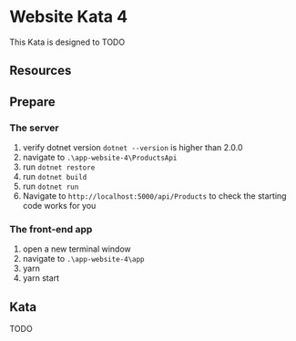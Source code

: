 # Website Kata 4

This Kata is designed to TODO

## Resources

## Prepare
### The server
1. verify dotnet version `dotnet --version` is higher than 2.0.0
1. navigate to `.\app-website-4\ProductsApi`
1. run `dotnet restore`
1. run `dotnet build`
1. run `dotnet run`
1. Navigate to `http://localhost:5000/api/Products` to check the starting code works for you

### The front-end app
1. open a new terminal window
1. navigate to `.\app-website-4\app`
1. yarn
1. yarn start

## Kata

TODO